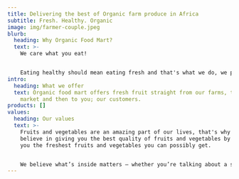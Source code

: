 ```yaml
---
title: Delivering the best of Organic farm produce in Africa
subtitle: Fresh. Healthy. Organic
image: img/farmer-couple.jpeg
blurb:
  heading: Why Organic Food Mart?
  text: >-
    We care what you eat!


    Eating healthy should mean eating fresh and that's what we do, we provide fresh fruits to our customers
intro:
  heading: What we offer
  text: Organic food mart offers fresh fruit straight from our farms, to the food
    market and then to you; our customers.
products: []
values:
  heading: Our values
  text: >-
    Fruits and vegetables are an amazing part of our lives, that's why we
    believe in giving you the best quality of fruits and vegetables by serving
    you the freshest fruits and vegetables you can possibly get.


    We believe what’s inside matters — whether you’re talking about a salad or a smoothie, our goal is to bring you as close to perfection as we can.
---
```


